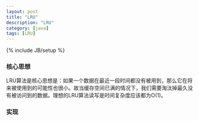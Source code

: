 ```yaml
---
layout: post
title: "LRU"
description: "LRU"
category: [java]
tags: [LRU]
---
```

{% include JB/setup %}

### 核心思想

LRU算法是核心思想是：如果一个数据在最近一段时间都没有被用到，那么它在将来被使用到的可能性也很小。故当缓存空间已满的情况下，我们需要淘汰掉最久没有被访问到的数据。理想的LRU算法读写是时间复杂度应该都为O(1)。

### 实现

